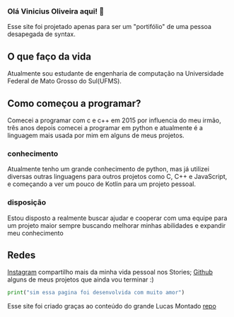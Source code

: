 ### Olá Vinicius Oliveira aqui! 👋

Esse site foi projetado apenas para ser um "portifólio" de uma pessoa desapegada de syntax.

## O que faço da vida

Atualmente sou estudante de engenharia de computação na Universidade Federal de Mato Grosso do Sul(UFMS).

## Como começou a programar?

Comecei a programar com c e c++ em 2015 por influencia do meu irmão, três anos depois comecei a programar em python e atualmente é a linguagem mais usada por mim em alguns de meus projetos.

### conhecimento

Atualmente tenho um grande conhecimento de python, mas já utilizei diversas outras linguagens para outros projetos como C, C++ e JavaScript, e começando a ver um pouco de Kotlin para um projeto pessoal.

### disposição

Estou disposto a realmente buscar ajudar e cooperar com uma equipe para um projeto maior sempre buscando melhorar minhas abilidades e expandir meu conhecimento


## Redes

[Instagram](https://www.instagram.com/vinycius_0l/) compartilho mais da minha vida pessoal nos Stories;
[Github](https://github.com/vinicius-OL1) alguns de meus projetos que ainda vou terminar :)


```Python
print("sim essa pagina foi desenvolvida com muito amor")
```

Esse site foi criado graças ao conteúdo do grande Lucas Montado [repo](https://github.com/lucasmontano/lucasmontano.com/) 

